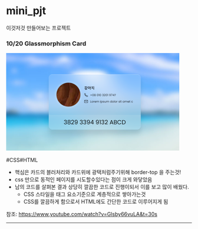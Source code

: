 # mini_pjt
이것저것 만들어보는 프로젝트



### 10/20 Glassmorphism Card

<img src="README.assets/image-20211022203017303.png" alt="image-20211022203017303" style="zoom:50%;" />

#CSS#HTML

- 핵심은 카드의 블러처리와 카드위에 광택처럼주기위해 border-top 을 주는것!
- css 만으로 동적인 페이지를 시도할수있다는 점이 크게 와닿았음
- 남의 코드를 살펴본 결과 상당히 깔끔한 코드로 진행이되서 이를 보고 많이 배웠다.
  - CSS 스타일을 태그 요소기준으로 계층적으로 쌓아가는것
  - CSS를 깔끔하게 함으로서 HTML에도 간단한 코드로 이루어지게 됨



참조: https://www.youtube.com/watch?v=Glsby66vuLA&t=30s

---------
